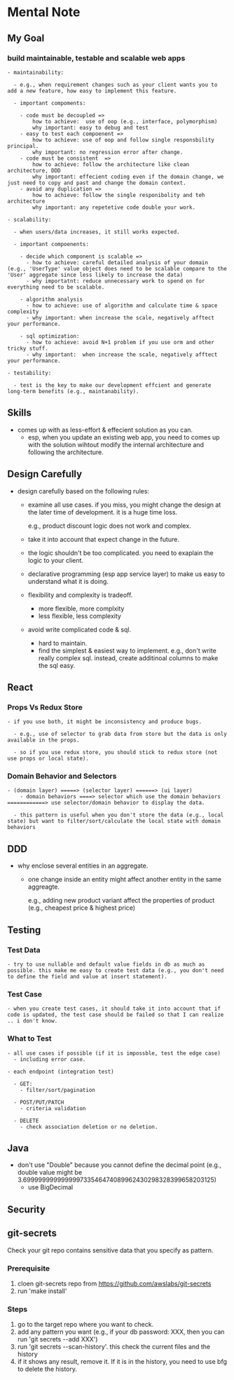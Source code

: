 # Mental Note

## My Goal

  ### build maintainable, testable and scalable web apps

    - maintainability: 

      - e.g., when requirement changes such as your client wants you to add a new feature, how easy to implement this feature.

      - important compoments:

        - code must be decoupled => 
            how to achieve:  use of oop (e.g., interface, polymorphism)
            why important: easy to debug and test
        - easy to test each compoenent => 
            how to achieve: use of oop and follow single responsbility principal. 
            why important: no regression error after change. 
        - code must be consistent  => 
            how to achieve: follow the architecture like clean architecture, DDD
            why important: effecient coding even if the domain change, we just need to copy and past and change the domain context.
        - avoid any duplication =>
            how to achieve: follow the single responibolity and teh architecture 
            why important: any repetetive code double your work.

    - scalability: 
      
      - when users/data increases, it still works expected.

      - important compoenents:

        - decide which component is scalable =>
          - how to achieve: careful detailed analysis of your domain (e.g., 'UserType' value object does need to be scalable compare to the 'User' aggregate since less likely to increase the data)
          - why importatnt: reduce unnecessary work to spend on for everything need to be scalable.

        - algorithm analysis
          - how to achieve: use of algorithm and calculate time & space complexity
          - why important: when increase the scale, negatively afftect your performance.

        - sql optimization:
          - how to achieve: avoid N+1 problem if you use orm and other tricky stuff.
          - why important:  when increase the scale, negatively afftect your performance.

    - testability:

      - test is the key to make our development effcient and generate long-term benefits (e.g., maintanability).

## Skills

   - comes up with as less-effort & effecient solution as you can.
      - esp, when you update an existing web app, you need to comes up with the solution wihtout modify the internal architecture and following the architecture.

## Design Carefully

  - design carefully based on the following rules:

    - examine all use cases. if you miss, you might change the design at the later time of development. it is a huge time loss.

      e.g., product discount logic does not work and complex.

    - take it into account that expect change in the future.

    - the logic shouldn't be too complicated. you need to exaplain the logic to your client.

    - declarative programming (esp app service layer) to make us easy to understand what it is doing.

    - flexibility and complexity is tradeoff.
      - more flexible, more complxity
      - less flexible, less complexity

    - avoid write complicated code & sql.

      - hard to maintain.
      - find the simplest & easiest way to implement. e.g., don't write really complex sql. instead, create additinoal columns to make the sql easy.

## React

  ### Props Vs Redux Store

    - if you use both, it might be inconsistency and produce bugs.
      
      - e.g., use of selector to grab data from store but the data is only available in the props. 

      - so if you use redux store, you should stick to redux store (not use props or local state).

  ### Domain Behavior and Selectors

    - (domain layer) =====> (selector layer) ======> (ui layer)
        - domain behaviors ====> selector which use the domain behaviors ============> use selector/domain behavior to display the data.

      - this pattern is useful when you don't store the data (e.g., local state) but want to filter/sort/calculate the local state with domain behaviors

## DDD

  - why enclose several entities in an aggregate.

    - one change inside an entity might affect another entity in the same aggreagte.

      e.g., adding new product variant affect the properties of product (e.g., cheapest price & highest price)

## Testing

  ### Test Data

    - try to use nullable and default value fields in db as much as possible. this make me easy to create test data (e.g., you don't need to define the field and value at insert statement). 

  ### Test Case

    - when you create test cases, it should take it into account that if code is updated, the test case should be failed so that I can realize .. i don't know.

  ### What to Test

    - all use cases if possible (if it is impossble, test the edge case)
      - including error case.

    - each endpoint (integration test)

      - GET:
        - filter/sort/pagination
      
      - POST/PUT/PATCH
        - criteria validation
      
      - DELETE
        - check association deletion or no deletion.


## Java

  - don't use "Double" because you cannot define the decimal point (e.g., double value might be 3.699999999999999733546474089962430298328399658203125)
    - use BigDecimal


## Security

## git-secrets

Check your git repo contains sensitive data that you specify as pattern.

### Prerequisite

  1. cloen git-secrets repo from https://github.com/awslabs/git-secrets
  2. run 'make install'

### Steps 

  1. go to the target repo where you want to check.
  2. add any pattern you want (e.g., if your db password: XXX, then you can run 'git secrets --add XXX')
  3. run 'git secrets --scan-history'. this check the current files and the history
  4. if it shows any result, remove it. If it is in the history, you need to use bfg to delete the history.
  
